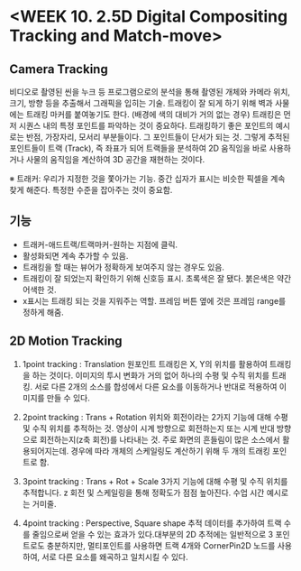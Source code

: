 # <WEEK 10. 2.5D Digital Compositing Tracking and Match-move>

## Camera Tracking

비디오로 촬영된 씬을 누크 등 프로그램으로의 분석을 통해 촬영된 개체와 카메라 위치, 크기, 방향 등을 추출해서 그래픽을 입히는 기술.
트래킹이 잘 되게 하기 위해 벽과 사물에는 트래킹 마커를 붙여놓기도 한다. (배경에 색의 대비가 거의 없는 경우)
트래킹은 먼저 시퀀스 내의 특정 포인트를 파악하는 것이 중요하다. 트래킹하기 좋은 포인트의 예시로는 반점, 가장자리, 모서리 부분들이다.
그 포인트들이 단서가 되는 것. 그렇게 추적된 포인트들이 트랙 (Track), 즉 좌표가 되어 트랙들을 분석하여
2D 움직임을 바로 사용하거나 사물의 움직임을 계산하여 3D 공간을 재현하는 것이다.

※ 트래커: 우리가 지정한 것을 쫓아가는 기능. 중간 십자가 표시는 비슷한 픽셀을 계속 찾게 해준다. 특정한 수준을 잡아주는 것이 중요함.

## 기능

- 트래커-애드트랙/트랙마커-원하는 지점에 클릭.
- 활성화되면 계속 추가할 수 있음. 
- 트래킹을 할 때는 뷰어가 정확하게 보여주지 않는 경우도 있음. 
- 트래킹이 잘 되었는지 확인하기 위해 신호등 표시. 초록색은 잘 됐다. 붉은색은 약간 어색한 것.
- x표시는 트래킹 되는 것을 지워주는 역할. 프레임 버튼 옆에 것은 프레임 range를 정하게 해줌.

## 2D Motion Tracking 

1. 1point tracking : Translation
   원포인트 트래킹은 X, Y의 위치를 활용하여 트래킹을 하는 것이다. 이미지의 투시 변화가 거의 없어 하나의 수평 및 수직 위치를 트래킹.
   서로 다른 2개의 소스를 합성에서 다른 요소를 이동하거나 반대로 적용하여 이미지를 만들 수 있다.

2. 2point tracking : Trans + Rotation
   위치와 회전이라는 2가지 기능에 대해 수평 및 수직 위치를 추적하는 것. 영상이 시계 방향으로 회전하는지 또는 시계 반대 방향으로 회전하는지(z축 회전)를 나타내는 것.
   주로 화면의 흔들림이 많은 소스에서 활용되어지는데. 경우에 따라 개체의 스케일링도 계산하기 위해 두 개의 트래킹 포인트로 함.

3. 3point tracking : Trans + Rot + Scale
   3가지 기능에 대해 수평 및 수직 위치를 추적합니다. z 회전 및 스케일링을 통해 정확도가 점점 높아진다. 수업 시간 예시로는 거미줄.

4. 4point tracking : Perspective, Square shape
   추적 데이터를 추가하여 트랙 수를 줄임으로써 얻을 수 있는 효과가 있다.대부분의 2D 추적에는 일반적으로 3 포인트로도 충분하지만, 
   멀티포인트를 사용하면 트랙 4개와 CornerPin2D 노드를 사용하여, 서로 다른 요소를 왜곡하고 일치시킬 수 있다.
  




